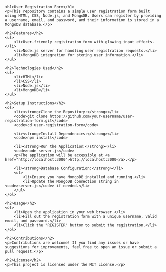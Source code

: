 <div>

    <h1>User Registration Form</h1>
    <p>This repository contains a simple user registration form built using HTML, CSS, Node.js, and MongoDB. Users can register by providing a username, email, and password, and their information is stored in a MongoDB database.</p>

    <h2>Features</h2>
    <ul>
        <li>User-friendly registration form with glowing input effects.</li>
        <li>Node.js server for handling user registration requests.</li>
        <li>MongoDB integration for storing user information.</li>
    </ul>

    <h2>Technologies Used</h2>
    <ul>
        <li>HTML</li>
        <li>CSS</li>
        <li>Node.js</li>
        <li>MongoDB</li>
    </ul>

    <h2>Setup Instructions</h2>
    <ol>
        <li><strong>Clone the Repository:</strong></li>
        <code>git clone https://github.com/your-username/user-registration-form.git</code>
        <code>cd user-registration-form</code>

        <li><strong>Install Dependencies:</strong></li>
        <code>npm install</code>

        <li><strong>Run the Application:</strong></li>
        <code>node server.js</code>
        <p>The application will be accessible at <a href="http://localhost:3000">http://localhost:3000</a>.</p>

        <li><strong>Database Configuration:</strong></li>
        <ul>
            <li>Ensure you have MongoDB installed and running.</li>
            <li>Update the MongoDB connection string in <code>server.js</code> if needed.</li>
        </ul>
    </ol>

    <h2>Usage</h2>
    <ol>
        <li>Open the application in your web browser.</li>
        <li>Fill out the registration form with a unique username, valid email, and password.</li>
        <li>Click the "REGISTER" button to submit the registration.</li>
    </ol>

    <h2>Contributions</h2>
    <p>Contributions are welcome! If you find any issues or have suggestions for improvements, feel free to open an issue or submit a pull request.</p>

    <h2>License</h2>
    <p>This project is licensed under the MIT License.</p>

</div>
